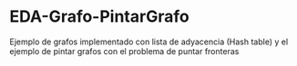 # EDA-Grafo-PintarGrafo
Ejemplo de grafos implementado con lista de adyacencia (Hash table) y el ejemplo de pintar grafos con el  problema de puntar fronteras

